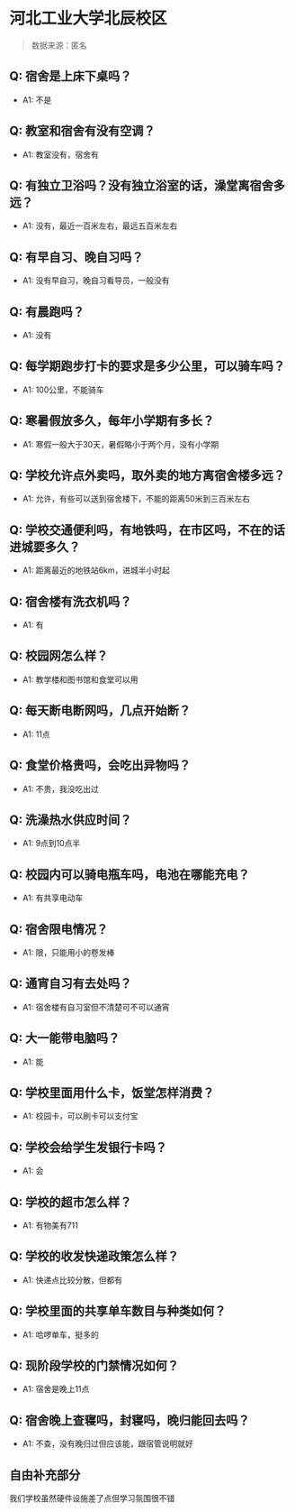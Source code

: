 # 河北工业大学北辰校区

> 数据来源：匿名

## Q: 宿舍是上床下桌吗？

- A1: 不是

## Q: 教室和宿舍有没有空调？

- A1: 教室没有，宿舍有

## Q: 有独立卫浴吗？没有独立浴室的话，澡堂离宿舍多远？

- A1: 没有，最近一百米左右，最远五百米左右

## Q: 有早自习、晚自习吗？

- A1: 没有早自习，晚自习看导员，一般没有

## Q: 有晨跑吗？

- A1: 没有

## Q: 每学期跑步打卡的要求是多少公里，可以骑车吗？

- A1: 100公里，不能骑车

## Q: 寒暑假放多久，每年小学期有多长？

- A1: 寒假一般大于30天，暑假略小于两个月，没有小学期

## Q: 学校允许点外卖吗，取外卖的地方离宿舍楼多远？

- A1: 允许，有些可以送到宿舍楼下，不能的距离50米到三百米左右

## Q: 学校交通便利吗，有地铁吗，在市区吗，不在的话进城要多久？

- A1: 距离最近的地铁站6km，进城半小时起

## Q: 宿舍楼有洗衣机吗？

- A1: 有

## Q: 校园网怎么样？

- A1: 教学楼和图书馆和食堂可以用

## Q: 每天断电断网吗，几点开始断？

- A1: 11点

## Q: 食堂价格贵吗，会吃出异物吗？

- A1: 不贵，我没吃出过

## Q: 洗澡热水供应时间？

- A1: 9点到10点半

## Q: 校园内可以骑电瓶车吗，电池在哪能充电？

- A1: 有共享电动车

## Q: 宿舍限电情况？

- A1: 限，只能用小的卷发棒

## Q: 通宵自习有去处吗？

- A1: 宿舍楼有自习室但不清楚可不可以通宵

## Q: 大一能带电脑吗？

- A1: 能

## Q: 学校里面用什么卡，饭堂怎样消费？

- A1: 校园卡，可以刷卡可以支付宝

## Q: 学校会给学生发银行卡吗？

- A1: 会

## Q: 学校的超市怎么样？

- A1: 有物美有711

## Q: 学校的收发快递政策怎么样？

- A1: 快递点比较分散，但都有

## Q: 学校里面的共享单车数目与种类如何？

- A1: 哈啰单车，挺多的

## Q: 现阶段学校的门禁情况如何？

- A1: 宿舍是晚上11点

## Q: 宿舍晚上查寝吗，封寝吗，晚归能回去吗？

- A1: 不查，没有晚归过但应该能，跟宿管说明就好

## 自由补充部分

我们学校虽然硬件设施差了点但学习氛围很不错